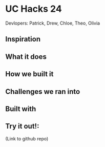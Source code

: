 # UC Hacks 24

Devlopers: Patrick, Drew, Chloe, Theo, Olivia

## Inspiration

## What it does 

## How we built it

## Challenges we ran into 

## Built with

## Try it out!: 
(Link to github repo) 

